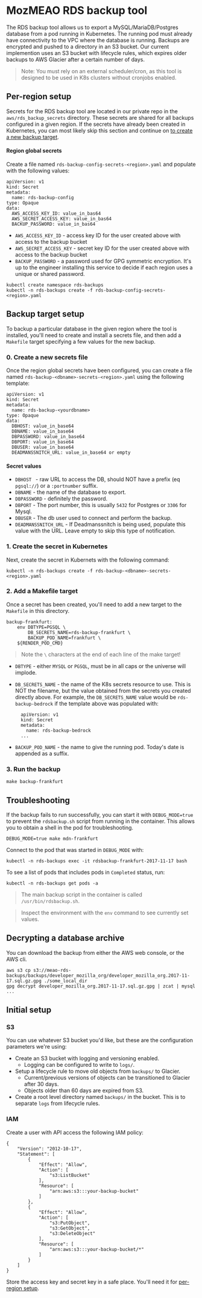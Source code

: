 # MozMEAO RDS backup tool

The RDS backup tool allows us to export a MySQL/MariaDB/Postgres database from a pod running in Kubernetes. The running pod must already have connectivity to the VPC where the database is running. Backups are encrypted and pushed to a directory in an S3 bucket. Our current implemention uses an S3 bucket with lifecycle rules, which expires older backups to AWS Glacier after a certain number of days.

> Note: You must rely on an external scheduler/cron, as this tool is designed to be used in K8s clusters without cronjobs enabled. 

## <a name="per-region-setup"></a>Per-region setup

Secrets for the RDS backup tool are located in our private repo in the `aws/rds_backup_secrets` directory. These secrets are shared for all backups configured in a given region. If the secrets have already been created in Kubernetes, you can most likely skip this section and continue on [to create a new backup target](#backup-target-setup).

#### Region global secrets

Create a file named `rds-backup-config-secrets-<region>.yaml` and populate with the following values:

```
apiVersion: v1
kind: Secret
metadata:
  name: rds-backup-config
type: Opaque
data:
  AWS_ACCESS_KEY_ID: value_in_bas64
  AWS_SECRET_ACCESS_KEY: value_in_bas64
  BACKUP_PASSWORD: value_in_bas64
```

- `AWS_ACCESS_KEY_ID` - access key ID for the user created above with access to the backup bucket
- `AWS_SECRET_ACCESS_KEY` - secret key ID for the user created above with access to the backup bucket
- `BACKUP_PASSWORD` - a password used for GPG symmetric encryption. It's up to the engineer installing this service to decide if each region uses a unique or shared password.

```
kubectl create namespace rds-backups
kubectl -n rds-backups create -f rds-backup-config-secrets-<region>.yaml
```

## <a name="backup-target-setup"></a>Backup target setup

To backup a particular database in the given region where the tool is installed, you'll need to create and install a secrets file, and then add a `Makefile` target specifying a few values for the new backup.

### 0. Create a new secrets file

Once the region global secrets have been configured, you can create a file named `rds-backup-<dbname>-secrets-<region>.yaml` using the following template:

```
apiVersion: v1
kind: Secret
metadata:
  name: rds-backup-<yourdbname>
type: Opaque
data:
  DBHOST: value_in_base64
  DBNAME: value_in_base64
  DBPASSWORD: value_in_base64
  DBPORT: value_in_base64
  DBUSER: value_in_base64
  DEADMANSSNITCH_URL: value_in_base64 or empty
```

#### Secret values

- `DBHOST ` - raw URL to access the DB, should NOT have a prefix (eq `pgsql://`) or a `:portnumber` suffix.
- `DBNAME` - the name of the database to export. 
- `DBPASSWORD` - definitely the password.
- `DBPORT` - The port number, this is usually `5432` for Postgres or `3306` for Mysql. 
- `DBUSER` - The db user used to connect and perform the backup.
- `DEADMANSSNITCH_URL` - If Deadmanssnitch is being used, populate this value with the URL. Leave empty to skip this type of notification.

### 1. Create the secret in Kubernetes

Next, create the secret in Kubernets with the following command:

```
kubectl -n rds-backups create -f rds-backup-<dbname>-secrets-<region>.yaml
```

### 2. Add a Makefile target

Once a secret has been created, you'll need to add a new target to the `Makefile` in this directory.

```
backup-frankfurt:
    env DBTYPE=PGSQL \
        DB_SECRETS_NAME=rds-backup-frankfurt \
        BACKUP_POD_NAME=frankfurt \
    ${RENDER_POD_CMD}

```

> Note the `\` characters at the end of each line of the make target!

- `DBTYPE` - either `MYSQL` or `PGSQL`, must be in all caps or the universe will implode.
- `DB_SECRETS_NAME` - the name of the K8s secrets resource to use. This is NOT the filename, but the value obtained from the secrets you created directly above. For example, the `DB_SECRETS_NAME` value would be `rds-backup-bedrock` if the template above was populated with:
        
        apiVersion: v1
        kind: Secret
        metadata:
          name: rds-backup-bedrock
        ...
        
- `BACKUP_POD_NAME` - the name to give the running pod. Today's date is appended as a suffix.

### 3. Run the backup

```
make backup-frankfurt
```

## Troubleshooting

If the backup fails to run successfully, you can start it with `DEBUG_MODE=true` to prevent the `rdsbackup.sh` script from running in the container. This
allows you to obtain a shell in the pod for troubleshooting.

```
DEBUG_MODE=true make mdn-frankfurt
```

Connect to the pod that was started in `DEBUG_MODE` with:

```
kubectl -n rds-backups exec -it rdsbackup-frankfurt-2017-11-17 bash
```

To see a list of pods that includes pods in `Completed` status, run:

```
kubectl -n rds-backups get pods -a
```

> The main backup script in the container is called `/usr/bin/rdsbackup.sh`. 

> Inspect the environment with the `env` command to see currently set values.

## Decrypting a database archive

You can download the backup from either the AWS web console, or the AWS cli. 

```
aws s3 cp s3://meao-rds-backups/backups/developer_mozilla_org/developer_mozilla_org.2017-11-17.sql.gz.gpg ./some_local_dir
gpg decrypt developer_mozilla_org.2017-11-17.sql.gz.gpg | zcat | mysql ...
```

## Initial setup

### S3

You can use whatever S3 bucket you'd like, but these are the configuration parameters we're using:

- Create an S3 bucket with logging and versioning enabled.
    - Logging can be configured to write to `logs/`.
- Setup a lifecycle rule to move old objects from `backups/` to Glacier.
    - Current/previous versions of objects can be transitioned to Glacier after 30 days.
    - Objects older than 60 days are expired from S3.
- Create a root level directory named `backups/` in the bucket. This is to separate `logs` from lifecycle rules.

### IAM 

Create a user with API access the following IAM policy:

```
{
    "Version": "2012-10-17",
    "Statement": [
        {
            "Effect": "Allow",
            "Action": [
                "s3:ListBucket"
            ],
            "Resource": [
                "arn:aws:s3:::your-backup-bucket"
            ]
        },
        {
            "Effect": "Allow",
            "Action": [
                "s3:PutObject",
                "s3:GetObject",
                "s3:DeleteObject"
            ],
            "Resource": [
                "arn:aws:s3:::your-backup-bucket/*"
            ]
        }
    ]
}
```

Store the access key and secret key in a safe place. You'll need it for [per-region setup](#per-region-setup).
